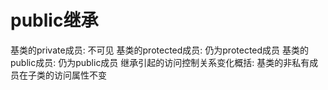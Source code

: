 # public继承

基类的private成员: 不可见
基类的protected成员: 仍为protected成员
基类的public成员: 仍为public成员
继承引起的访问控制关系变化概括: 基类的非私有成员在子类的访问属性不变